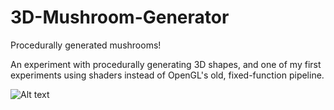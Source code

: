 # 3D-Mushroom-Generator
Procedurally generated mushrooms!

An experiment with procedurally generating 3D shapes, and one of my first experiments using shaders instead of
OpenGL's old, fixed-function pipeline.

![Alt text](http://westoncb.com/images/mushroomgenerator.jpg "Screenshot")
